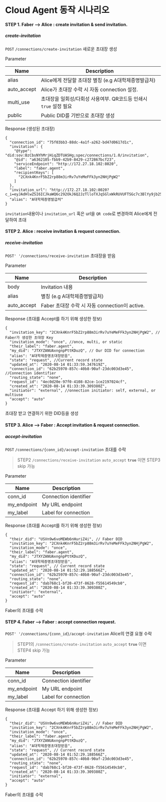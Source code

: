 # Cloud Agent 동작 시나리오

#### STEP 1. Faber --> Alice : create invitation & send invitation.
##### create-invitation
​`POST` `/connections​/create-invitation` 새로운 초대장 생성

Parameter

 Name | Description 
 --- | --- 
 alias | Alice에게 전달할 초대장 별칭 (e.g A대학제증명발급처) 
 auto_accept | Alice가 초대장 수락 시 자동 connection 설정. 
 multi_use | 초대장을 일회성/다회성 사용여부. QR코드등 인쇄시 `true` 설정 필요
 public | Public DID를 기반으로 초대장 생성

Response (생성된 초대장)
```
{
  "connection_id": "75f03bb3-88dc-4a1f-a262-bd47d0617d1c",
  "invitation": {
    "@type": "did:sov:BzCbsNYhMrjHiqZDTUASHg;spec/connections/1.0/invitation",
    "@id": "a6362105-fbb9-42b9-8429-c272867bcf23",
    "serviceEndpoint": "http://172.27.18.102:8020",
    "label": "faber.agent",
    "recipientKeys": [
      "2CXnk4KnrF5bZ2rp88m3irRv7uYeMeFFk3yn2NHjPgW2"
    ]
  },
  "invitation_url": "http://172.27.18.102:8020?c_i=eyJAdHlwZSI6ICJkaWQ6c292OkJ6Q2JzTlloTXJqSGlxWkRUVUFTSGc7c3BlYy9jb25uZWN0aW9ucy8xLjAvaW52aXRhdGlvbiIsICJAaWQiOiAiYTYzNjIxMDUtZmJiOS00MmI5LTg0MjktYzI3Mjg2N2JjZjIzIiwgInNlcnZpY2VFbmRwb2ludCI6ICJodHRwOi8vMTcyLjI3LjE4LjEwMjo4MDIwIiwgImxhYmVsIjogImZhYmVyLmFnZW50IiwgInJlY2lwaWVudEtleXMiOiBbIjJDWG5rNEtuckY1YloycnA4OG0zaXJSdjd1WWVNZUZGazN5bjJOSGpQZ1cyIl19",
  "alias": "A대학제증명발급처"
}
```
`invitation`내용이나 `invitation_url` 혹은 url을 `QR code`로 변경하여 Alice에게 전달하여 초대

#### STEP 2. Alice : receive invitation & request connection.
##### receive-invitation

`POST' '/connections/receive-invitation` 초대장을 받음

Parameter

 Name | Description 
 --- | --- 
 body | Invitation 내용
 alias | 별칭 (e.g A대학제증명발급처) 
 auto_accept | Faber 초대장 수락 시 자동 connection이 active.

Response (초대를 Accept를 하기 위해 생성한 정보)
```
{
  "invitation_key": "2CXnk4KnrF5bZ2rp88m3irRv7uYeMeFFk3yn2NHjPgW2", // Faber가 생성한 초대장 Key
  "invitation_mode": "once", //once, multi, or static
  "their_label": "faber.agent",
  "my_did": "JTXYZANUAxngnpPttKDuzQ", // Our DID for connection
  "alias": "A대학제증명초대장받음",
  "state": "request", //Current record state
  "updated_at": "2020-08-14 01:33:59.347619Z",
  "connection_id": "62b25970-857c-40b8-90af-23dc003d3e45", //Connection identifier
  "routing_state": "none",
  "request_id": "4ec0d20e-97f0-4108-82ce-1ce2197024cf",
  "created_at": "2020-08-14 01:33:39.309380Z",
  "initiator": "external", //onnection initiator: self, external, or multiuse
  "accept": "auto"
}
```
초대장 받고 연결하기 위한 DID등을 생성 


#### STEP 3. Alice --> Faber : Accept invitation & request connection.
##### accept-invitation

`POST` `/connections/{conn_id}/accept-invitation` 초대를 수락

> STEP2  `/connections/receive-invitation` `auto_accept` **`true`** 이면 STEP3 skip 가능 

Parameter

 Name | Description 
 --- | --- 
 conn_id | Connection identifier
 my_endpoint | My URL endpoint
 my_label | Label for connection

Response (초대를 Accept를 하기 위해 생성한 정보)
```
{
  "their_did": "USVn9w6voMEWb6nHuriZ4i", // Faber DID
  "invitation_key": "2CXnk4KnrF5bZ2rp88m3irRv7uYeMeFFk3yn2NHjPgW2",
  "invitation_mode": "once",
  "their_label": "faber.agent",
  "my_did": "JTXYZANUAxngnpPttKDuzQ",
  "alias": "A대학제증명초대장받음",
  "state": "request", // Current record state
  "updated_at": "2020-08-14 01:52:29.188566Z",
  "connection_id": "62b25970-857c-40b8-90af-23dc003d3e45",
  "routing_state": "none",
  "request_id": "dab768c1-bf20-473f-8628-f55614549cb0",
  "created_at": "2020-08-14 01:33:39.309380Z",
  "initiator": "external",
  "accept": "auto"
}
```
Faber의 초대를 수락

#### STEP 4. Faber --> Faber : accept connection request.

`POST' '/connections/{conn_id}/accept-invitation` Alice의 연결 요쳥 수락

> STEP1의  `/connections/create-invitation` `auto_accept` **`true`** 이면 STEP4 skip 가능 

Parameter

 Name | Description 
 --- | --- 
 conn_id | Connection identifier
 my_endpoint | My URL endpoint
 my_label | Label for connection

Response (초대를 Accept 하기 위해 생성한 정보)
```
{
  "their_did": "USVn9w6voMEWb6nHuriZ4i", // Faber DID
  "invitation_key": "2CXnk4KnrF5bZ2rp88m3irRv7uYeMeFFk3yn2NHjPgW2",
  "invitation_mode": "once",
  "their_label": "faber.agent",
  "my_did": "JTXYZANUAxngnpPttKDuzQ",
  "alias": "A대학제증명초대장받음",
  "state": "request", // Current record state
  "updated_at": "2020-08-14 01:52:29.188566Z",
  "connection_id": "62b25970-857c-40b8-90af-23dc003d3e45",
  "routing_state": "none",
  "request_id": "dab768c1-bf20-473f-8628-f55614549cb0",
  "created_at": "2020-08-14 01:33:39.309380Z",
  "initiator": "external",
  "accept": "auto"
}
```
Faber의 초대를 수락
